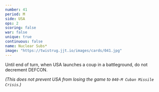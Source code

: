 ```yaml
---
number: 41
period: M
side: USA
ops: 2
scoring: false
war: false
unique: true
continuous: false
name: Nuclear Subs*
image: "https://twistrug.jjt.io/images/cards/041.jpg"
---
```

Until end of turn, when USA launches a coup in a battleground, do not decrement DEFCON.

*(This does not prevent USA from losing the game to `040-M Cuban Missile Crisis`.)*
